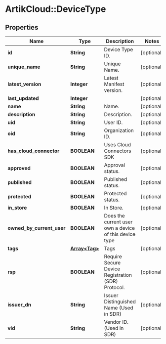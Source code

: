 # ArtikCloud::DeviceType

## Properties
Name | Type | Description | Notes
------------ | ------------- | ------------- | -------------
**id** | **String** | Device Type ID. | [optional] 
**unique_name** | **String** | Unique Name. | [optional] 
**latest_version** | **Integer** | Latest Manifest version. | [optional] 
**last_updated** | **Integer** |  | [optional] 
**name** | **String** | Name. | [optional] 
**description** | **String** | Description. | [optional] 
**uid** | **String** | User ID. | [optional] 
**oid** | **String** | Organization ID. | [optional] 
**has_cloud_connector** | **BOOLEAN** | Uses Cloud Connectors SDK | [optional] 
**approved** | **BOOLEAN** | Approval status. | [optional] 
**published** | **BOOLEAN** | Published status. | [optional] 
**protected** | **BOOLEAN** | Protected status. | [optional] 
**in_store** | **BOOLEAN** | In Store. | [optional] 
**owned_by_current_user** | **BOOLEAN** | Does the current user own a device of this device type | [optional] 
**tags** | [**Array&lt;Tag&gt;**](Tag.md) | Tags | [optional] 
**rsp** | **BOOLEAN** | Require Secure Device Registration (SDR) Protocol. | [optional] 
**issuer_dn** | **String** | Issuer Distinguished Name (Used in SDR) | [optional] 
**vid** | **String** | Vendor ID. (Used in SDR) | [optional] 


